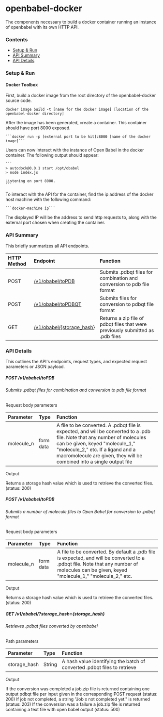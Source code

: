 # openbabel-docker
The components necessary to build a docker container running an instance of 
openbabel with its own HTTP API.

### Contents

* [Setup & Run](#setup-run)
* [API Summary](#api-summary)
* [API Details](#api-details)


<a name="setup-run"></a>
### Setup & Run

#### Docker Toolbox

First, build a docker image from the root directory of the openbabel-docker
source code.

   ```docker image build -t [name for the docker image] [location of the openbabel-docker directory]```

After the image has been generated, create a container. This container should
have port 8000 exposed.

    ```docker run -p [external port to be hit]:8000 [name of the docker image]```
    
Users can now interact with the instance of Open Babel in the docker container. The following output should appear:

    ```
    > autodock@0.0.1 start /opt/obabel
    > node index.js

    Listening on port 8000.
    ```
    
To interact with the API for the container, find the ip address of the docker host machine with the following command:

    ```docker-machine ip```
    
The displayed IP will be the address to send http requests to, along with the external port chosen when creating the container.

<a name="api-summary"></a>
### API Summary

This briefly summarizes all API endpoints.

| HTTP Method | Endpoint | Function |
|:------------|:---------|:---------|
| POST | [/v1/obabel/toPDB](#post-pdb) | Submits .pdbqt files for combination and conversion to pdb file format |
| POST | [/v1/obabel/toPDBQT](#post-pdbqt) | Submits files for conversion to pdbqt file format |
| GET | [/v1/obabel/{storage_hash}](#get-obabel) | Returns a zip file of pdbqt files that were previously submitted as .pdb files |


<a name="api-details"></a>
### API Details

This outlines the API's endpoints, request types, and expected request parameters or JSON payload.

<a name="post-pdb"></a>
##### POST /v1/obabel/toPDB
###### Submits .pdbqt files for combination and conversion to pdb file format
 
Request body parameters

| Parameter | Type | Function |
|:----------|:-----|:---------|
| molecule_n | form data | A file to be converted. A .pdbqt file is expected, and will be converted to a .pdb file. Note that any number of molecules can be given, keyed "molecule_1," "molecule_2," etc. If a ligand and a macromolecule are given, they will be combined into a single output file|

Output

Returns a storage hash value which is used to retrieve the converted files. (status: 200)
 
<a name="post-pdbqt"></a>
##### POST /v1/obabel/toPDB
###### Submits a number of molecule files to Open Babel for conversion to .pdbqt format
 
Request body parameters

| Parameter | Type | Function |
|:----------|:-----|:---------|
| molecule_n | form data | A file to be converted. By default a .pdb file is expected, and will be converted to a .pdbqt file. Note that any number of molecules can be given, keyed "molecule_1," "molecule_2," etc.|

Output

Returns a storage hash value which is used to retrieve the converted files. (status: 200)
 

<a name="get-obabel"></a>
##### GET /v1/obabel/?storage_hash={storage_hash}
###### Retrieves .pdbqt files converted by openbabel

Path parameters

| Parameter | Type | Function |
|:----------|:-----|:---------|
| storage_hash | String | A hash value identifying the batch of converted .pdbqt files to retrieve|

Output

If the conversion was completed a job.zip file is returned containing one output pdbqt file per input given in the corresponding POST request (status: 200)
If job not completed, a string "Job x not completed yet." is returned (status: 203)
If the conversion was a failure a job.zip file is returned containing a text file with open babel output (status: 500)

